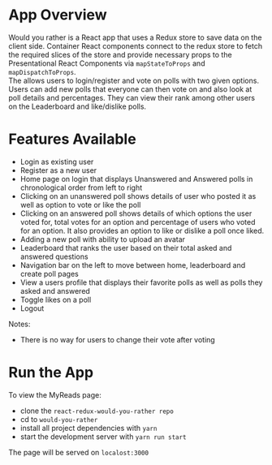 # App Overview

Would you rather is a React app that uses a Redux store to save data on the client side. Container React components connect 
to the redux store to fetch the required slices of the store and provide necessary props to the Presentational React Components via 
`mapStateToProps` and `mapDispatchToProps`.  
The allows users to login/register and vote on polls with two given options. Users can add new polls that everyone can then vote on and 
also look at poll details and percentages. They can view their rank among other users on the Leaderboard and like/dislike polls.

# Features Available

* Login as existing user
* Register as a new user
* Home page on login that displays Unanswered and Answered polls in chronological order from left to right
* Clicking on an unanswered poll shows details of user who posted it as well as option to vote or like the poll
* Clicking on an answered poll shows details of which options the user voted for, total votes for an option and 
percentage of users who voted for an option. It also provides an option to like or dislike a poll once liked.
* Adding a new poll with ability to upload an avatar
* Leaderboard that ranks the user based on their total asked and answered questions
* Navigation bar on the left to move between home, leaderboard and create poll pages
* View a users profile that displays their favorite polls as well as polls they asked and answered
* Toggle likes on a poll
* Logout

Notes:
* There is no way for users to change their vote after voting

# Run the App

To view the MyReads page:
* clone the `react-redux-would-you-rather repo`
* cd to `would-you-rather`
* install all project dependencies with `yarn`
* start the development server with `yarn run start`

The page will be served on `localost:3000`
